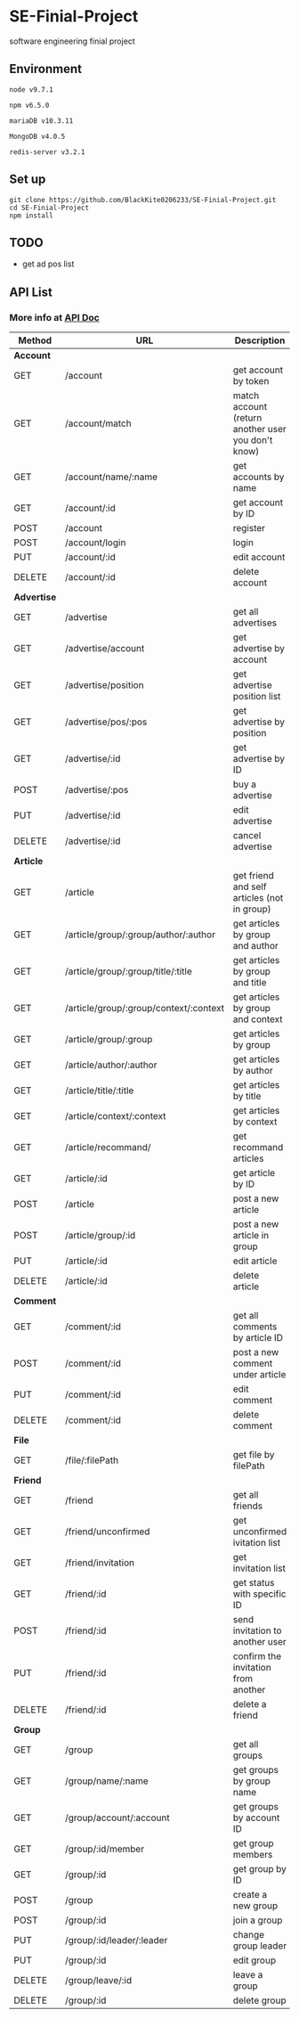 # SE-Finial-Project

software engineering finial project

## Environment

```
node v9.7.1

npm v6.5.0

mariaDB v10.3.11

MongoDB v4.0.5

redis-server v3.2.1
```

## Set up

```
git clone https://github.com/BlackKite0206233/SE-Finial-Project.git
cd SE-Finial-Project
npm install
```

## TODO

- get ad pos list

## API List

### More info at [API Doc](./APIdoc.md)

| Method | URL | Description |
| --- | --- | --- |
| **Account** |
| GET | /account | get account by token |
| GET | /account/match | match account (return another user you don't know) |
| GET | /account/name/:name | get accounts by name |
| GET | /account/:id | get account by ID |
| POST | /account | register |
| POST | /account/login | login |
| PUT | /account/:id | edit account |
| DELETE | /account/:id | delete account |
| **Advertise** |
| GET | /advertise | get all advertises |
| GET | /advertise/account | get advertise by account |
| GET | /advertise/position | get advertise position list |
| GET | /advertise/pos/:pos | get advertise by position |
| GET | /advertise/:id | get advertise by ID |
| POST | /advertise/:pos | buy a advertise |
| PUT | /advertise/:id | edit advertise |
| DELETE | /advertise/:id | cancel advertise |
| **Article** |
| GET | /article | get friend and self articles (not in group) |
| GET | /article/group/:group/author/:author | get articles by group and author |
| GET | /article/group/:group/title/:title | get articles by group and title |
| GET | /article/group/:group/context/:context | get articles by group and context |
| GET | /article/group/:group | get articles by group |
| GET | /article/author/:author | get articles by author |
| GET | /article/title/:title | get articles by title |
| GET | /article/context/:context | get articles by context |
| GET | /article/recommand/ | get recommand articles |
| GET | /article/:id | get article by ID |
| POST | /article | post a new article |
| POST | /article/group/:id | post a new article in group |
| PUT | /article/:id | edit article |
| DELETE | /article/:id | delete article |
| **Comment** |
| GET | /comment/:id | get all comments by article ID |
| POST | /comment/:id | post a new comment under article |
| PUT | /comment/:id | edit comment |
| DELETE | /comment/:id | delete comment |
| **File** |
| GET | /file/:filePath | get file by filePath |
| **Friend** |
| GET | /friend | get all friends |
| GET | /friend/unconfirmed | get unconfirmed ivitation list |
| GET | /friend/invitation | get invitation list |
| GET | /friend/:id | get status with specific ID |
| POST | /friend/:id | send invitation to another user|
| PUT | /friend/:id | confirm the invitation from another |
| DELETE | /friend/:id | delete a friend |
| **Group** |
| GET | /group | get all groups |
| GET | /group/name/:name | get groups by group name |
| GET | /group/account/:account | get groups by account ID |
| GET | /group/:id/member | get group members |
| GET | /group/:id | get group by ID |
| POST | /group | create a new group |
| POST | /group/:id | join a group |
| PUT | /group/:id/leader/:leader | change group leader |
| PUT | /group/:id | edit group |
| DELETE | /group/leave/:id | leave a group |
| DELETE | /group/:id | delete group |
